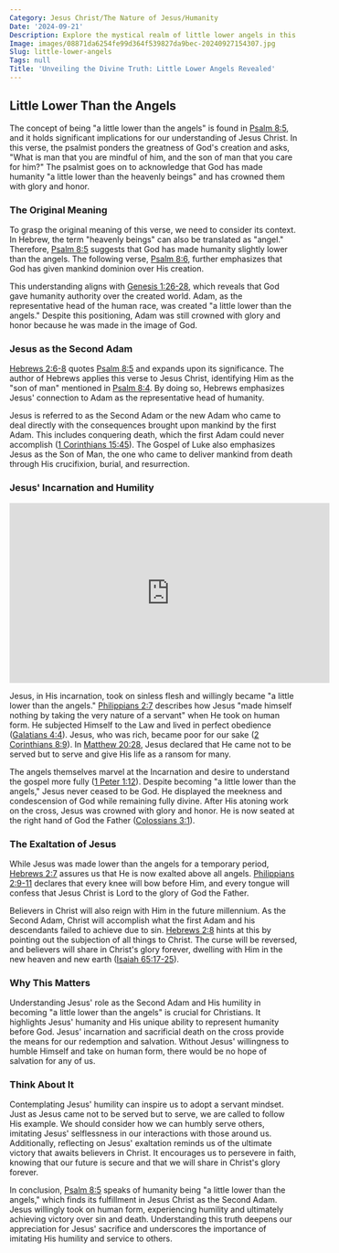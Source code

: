 ```yaml
---
Category: Jesus Christ/The Nature of Jesus/Humanity
Date: '2024-09-21'
Description: Explore the mystical realm of little lower angels in this captivating article, delving into their significance and role in spiritual beliefs. Discover the enchanting world of these celestial beings in a concise exploration.
Image: images/08871da6254fe99d364f539827da9bec-20240927154307.jpg
Slug: little-lower-angels
Tags: null
Title: 'Unveiling the Divine Truth: Little Lower Angels Revealed'
---
```


## Little Lower Than the Angels

The concept of being "a little lower than the angels" is found in [Psalm 8:5](https://www.bibleref.com/Psalm/8/Psalm-8-5.html), and it holds significant implications for our understanding of Jesus Christ. In this verse, the psalmist ponders the greatness of God's creation and asks, "What is man that you are mindful of him, and the son of man that you care for him?" The psalmist goes on to acknowledge that God has made humanity "a little lower than the heavenly beings" and has crowned them with glory and honor.

### The Original Meaning

To grasp the original meaning of this verse, we need to consider its context. In Hebrew, the term "heavenly beings" can also be translated as "angel." Therefore, [Psalm 8:5](https://www.bibleref.com/Psalm/8/Psalm-8-5.html) suggests that God has made humanity slightly lower than the angels. The following verse, [Psalm 8:6](https://www.bibleref.com/Psalm/8/Psalm-8-6.html), further emphasizes that God has given mankind dominion over His creation.

This understanding aligns with [Genesis 1:26-28](https://www.bibleref.com/Genesis/1/Genesis-1-26.html), which reveals that God gave humanity authority over the created world. Adam, as the representative head of the human race, was created "a little lower than the angels." Despite this positioning, Adam was still crowned with glory and honor because he was made in the image of God.

### Jesus as the Second Adam

[Hebrews 2:6-8](https://www.bibleref.com/Hebrews/2/Hebrews-2-6.html) quotes [Psalm 8:5](https://www.bibleref.com/Psalm/8/Psalm-8-5.html) and expands upon its significance. The author of Hebrews applies this verse to Jesus Christ, identifying Him as the "son of man" mentioned in [Psalm 8:4](https://www.bibleref.com/Psalm/8/Psalm-8-4.html). By doing so, Hebrews emphasizes Jesus' connection to Adam as the representative head of humanity.

Jesus is referred to as the Second Adam or the new Adam who came to deal directly with the consequences brought upon mankind by the first Adam. This includes conquering death, which the first Adam could never accomplish ([1 Corinthians 15:45](https://www.bibleref.com/1-Corinthians/15/1-Corinthians-15-45.html)). The Gospel of Luke also emphasizes Jesus as the Son of Man, the one who came to deliver mankind from death through His crucifixion, burial, and resurrection.

### Jesus' Incarnation and Humility


<iframe width="560" height="315" src="https://www.youtube.com/embed/F__lEJ3A0GM" frameborder="0" allow="autoplay; encrypted-media" allowfullscreen></iframe>


Jesus, in His incarnation, took on sinless flesh and willingly became "a little lower than the angels." [Philippians 2:7](https://www.bibleref.com/Philippians/2/Philippians-2-7.html) describes how Jesus "made himself nothing by taking the very nature of a servant" when He took on human form. He subjected Himself to the Law and lived in perfect obedience ([Galatians 4:4](https://www.bibleref.com/Galatians/4/Galatians-4-4.html)). Jesus, who was rich, became poor for our sake ([2 Corinthians 8:9](https://www.bibleref.com/2-Corinthians/8/2-Corinthians-8-9.html)). In [Matthew 20:28](https://www.bibleref.com/Matthew/20/Matthew-20-28.html), Jesus declared that He came not to be served but to serve and give His life as a ransom for many.

The angels themselves marvel at the Incarnation and desire to understand the gospel more fully ([1 Peter 1:12](https://www.bibleref.com/1-Peter/1/1-Peter-1-12.html)). Despite becoming "a little lower than the angels," Jesus never ceased to be God. He displayed the meekness and condescension of God while remaining fully divine. After His atoning work on the cross, Jesus was crowned with glory and honor. He is now seated at the right hand of God the Father ([Colossians 3:1](https://www.bibleref.com/Colossians/3/Colossians-3-1.html)).

### The Exaltation of Jesus

While Jesus was made lower than the angels for a temporary period, [Hebrews 2:7](https://www.bibleref.com/Hebrews/2/Hebrews-2-7.html) assures us that He is now exalted above all angels. [Philippians 2:9-11](https://www.bibleref.com/Philippians/2/Philippians-2-9.html) declares that every knee will bow before Him, and every tongue will confess that Jesus Christ is Lord to the glory of God the Father.

Believers in Christ will also reign with Him in the future millennium. As the Second Adam, Christ will accomplish what the first Adam and his descendants failed to achieve due to sin. [Hebrews 2:8](https://www.bibleref.com/Hebrews/2/Hebrews-2-8.html) hints at this by pointing out the subjection of all things to Christ. The curse will be reversed, and believers will share in Christ's glory forever, dwelling with Him in the new heaven and new earth ([Isaiah 65:17-25](https://www.bibleref.com/Isaiah/65/Isaiah-65-17.html)).

### Why This Matters

Understanding Jesus' role as the Second Adam and His humility in becoming "a little lower than the angels" is crucial for Christians. It highlights Jesus' humanity and His unique ability to represent humanity before God. Jesus' incarnation and sacrificial death on the cross provide the means for our redemption and salvation. Without Jesus' willingness to humble Himself and take on human form, there would be no hope of salvation for any of us.

### Think About It

Contemplating Jesus' humility can inspire us to adopt a servant mindset. Just as Jesus came not to be served but to serve, we are called to follow His example. We should consider how we can humbly serve others, imitating Jesus' selflessness in our interactions with those around us. Additionally, reflecting on Jesus' exaltation reminds us of the ultimate victory that awaits believers in Christ. It encourages us to persevere in faith, knowing that our future is secure and that we will share in Christ's glory forever.

In conclusion, [Psalm 8:5](https://www.bibleref.com/Psalm/8/Psalm-8-5.html) speaks of humanity being "a little lower than the angels," which finds its fulfillment in Jesus Christ as the Second Adam. Jesus willingly took on human form, experiencing humility and ultimately achieving victory over sin and death. Understanding this truth deepens our appreciation for Jesus' sacrifice and underscores the importance of imitating His humility and service to others.